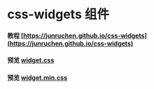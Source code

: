 # css-widgets 组件

####  教程 [https://junruchen.github.io/css-widgets](https://junruchen.github.io/css-widgets)
####  预览 [widget.css](https://github.com/junruchen/css-widgets/blob/master/assets/css/widget.css)
####  预览 [widget.min.css](https://github.com/junruchen/css-widgets/blob/master/assets/css/widget.min.css)

